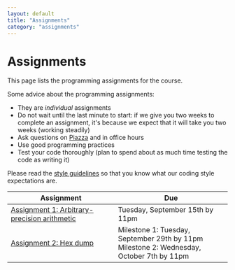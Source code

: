 ```yaml
---
layout: default
title: "Assignments"
category: "assignments"
---
```


# Assignments

This page lists the programming assignments for the course.

Some advice about the programming assignments:

* They are *individual* assignments
* Do not wait until the last minute to start: if we give you two weeks to complete an assignment, it's because we expect that it will take you two weeks (working steadily)
* Ask questions on [Piazza](https://piazza.com/jhu/spring2020/601229) and in office hours
* Use good programming practices
* Test your code thoroughly (plan to spend about as much time testing the code as writing it)

Please read the [style guidelines](assign/style.html) so that you know what our coding style expectations are.

Assignment | Due
---------- | ---
[Assignment 1: Arbitrary-precision arithmetic](assign/assign01.html) | Tuesday, September 15th by 11pm
[Assignment 2: Hex dump](assign/assign02.html) | Milestone 1: Tuesday, September 29th by 11pm<br>Milestone 2: Wednesday, October 7th by 11pm
